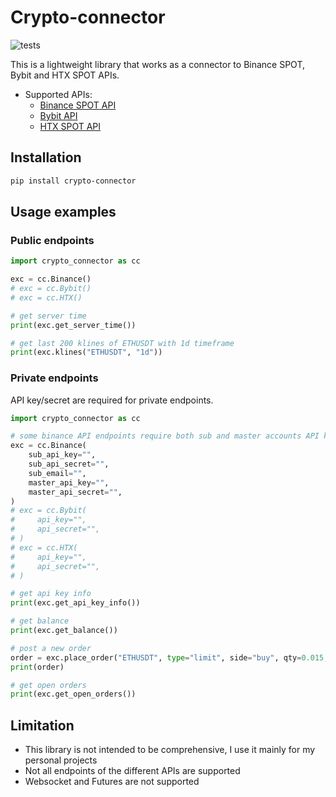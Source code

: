 # Crypto-connector

<!-- [![PyPI version](https://img.shields.io/pypi/v/binance-connector)](https://pypi.python.org/pypi/binance-connector) -->
<!-- [![Python version](https://img.shields.io/pypi/pyversions/binance-connector)](https://www.python.org/downloads/) -->
<!-- [![Code Style](https://img.shields.io/badge/code_style-black-black)](https://black.readthedocs.io/en/stable/) -->
<!-- [![License: MIT](https://img.shields.io/badge/License-MIT-yellow.svg)](https://opensource.org/licenses/MIT) -->

![tests](https://github.com/Izem0/crypto-connector/actions/workflows/tests.yml/badge.svg)

This is a lightweight library that works as a connector to Binance SPOT, Bybit and HTX SPOT APIs.

- Supported APIs:
    - [Binance SPOT API](https://developers.binance.com/docs/binance-spot-api-docs/rest-api)
    - [Bybit API](https://bybit-exchange.github.io/docs/v5/intro)
    - [HTX SPOT API](https://www.htx.com/en-in/opend/newApiPages/)

## Installation

```bash
pip install crypto-connector
```

## Usage examples

### Public endpoints
```python
import crypto_connector as cc

exc = cc.Binance()
# exc = cc.Bybit()
# exc = cc.HTX()

# get server time
print(exc.get_server_time())

# get last 200 klines of ETHUSDT with 1d timeframe
print(exc.klines("ETHUSDT", "1d"))
```

### Private endpoints
API key/secret are required for private endpoints.
```python
import crypto_connector as cc

# some binance API endpoints require both sub and master accounts API key/secret. Therefore user needs to create a subaccount and provide subaccount api key, subaccount api secret, subaccount email, master account api key and master account api secret to the Binance constructor
exc = cc.Binance(
    sub_api_key="",
    sub_api_secret="",
    sub_email="",
    master_api_key="",
    master_api_secret="",
)
# exc = cc.Bybit(
#     api_key="",
#     api_secret="",
# )
# exc = cc.HTX(
#     api_key="",
#     api_secret="",
# )

# get api key info
print(exc.get_api_key_info())

# get balance
print(exc.get_balance())

# post a new order
order = exc.place_order("ETHUSDT", type="limit", side="buy", qty=0.015, price=1000)
print(order)

# get open orders
print(exc.get_open_orders())
```

## Limitation

- This library is not intended to be comprehensive, I use it mainly for my personal projects
- Not all endpoints of the different APIs are supported
- Websocket and Futures are not supported